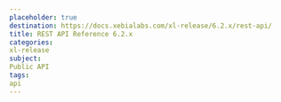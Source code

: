 ```yaml
---
placeholder: true
destination: https://docs.xebialabs.com/xl-release/6.2.x/rest-api/
title: REST API Reference 6.2.x
categories:
xl-release
subject:
Public API
tags:
api
---
```

